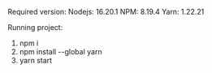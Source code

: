 Required version:
Nodejs:  16.20.1
NPM: 8.19.4
Yarn: 1.22.21

Running project:
1. npm i
2. npm install --global yarn
3. yarn start
